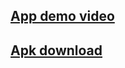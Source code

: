 ## [App demo video](https://drive.google.com/file/d/10PkqoX22ZXiS4hE6qaFm8oRPt7lL_Sa9/view?usp=sharing "App demo video")

## [Apk download](https://drive.google.com/file/d/1neU7I-LczdGGxiNyIit46ato6DtnCgTY/view?usp=sharing "Apk download")
